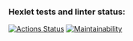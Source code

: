 ### Hexlet tests and linter status:
[![Actions Status](https://github.com/DarthVanster/frontend-project-44/actions/workflows/hexlet-check.yml/badge.svg)](https://github.com/DarthVanster/frontend-project-44/actions)
[![Maintainability](https://api.codeclimate.com/v1/badges/ef8de75b60091c5879db/maintainability)](https://codeclimate.com/github/DarthVanster/frontend-project-44/maintainability)
